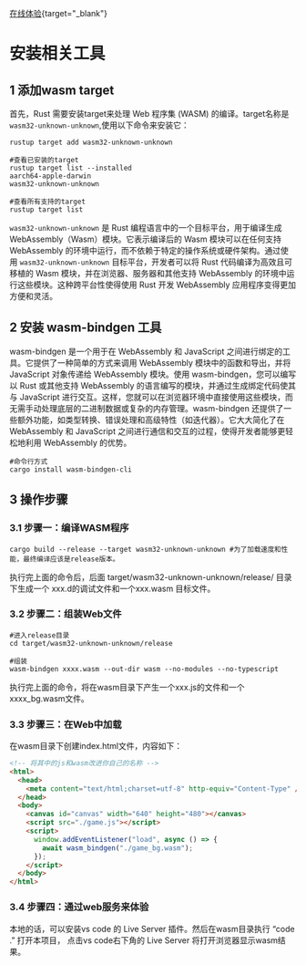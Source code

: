 [在线体验](https://liujiuwu.github.io/game_template/){target="_blank"}

# 安装相关工具

## 1 添加wasm target

首先，Rust 需要安装target来处理 Web 程序集 (WASM) 的编译。target名称是`wasm32-unknown-unknown`,使用以下命令来安装它：
```shell
rustup target add wasm32-unknown-unknown

#查看已安装的target
rustup target list --installed
aarch64-apple-darwin
wasm32-unknown-unknown

#查看所有支持的target
rustup target list

```

`wasm32-unknown-unknown` 是 Rust 编程语言中的一个目标平台，用于编译生成 WebAssembly（Wasm）模块。它表示编译后的 Wasm 模块可以在任何支持 WebAssembly 的环境中运行，而不依赖于特定的操作系统或硬件架构。通过使用 `wasm32-unknown-unknown` 目标平台，开发者可以将 Rust 代码编译为高效且可移植的 Wasm 模块，并在浏览器、服务器和其他支持 WebAssembly 的环境中运行这些模块。这种跨平台性使得使用 Rust 开发 WebAssembly 应用程序变得更加方便和灵活。

## 2 安装 wasm-bindgen 工具

wasm-bindgen 是一个用于在 WebAssembly 和 JavaScript 之间进行绑定的工具。它提供了一种简单的方式来调用 WebAssembly 模块中的函数和导出，并将 JavaScript 对象传递给 WebAssembly 模块。使用 wasm-bindgen，您可以编写以 Rust 或其他支持 WebAssembly 的语言编写的模块，并通过生成绑定代码使其与 JavaScript 进行交互。这样，您就可以在浏览器环境中直接使用这些模块，而无需手动处理底层的二进制数据或复杂的内存管理。wasm-bindgen 还提供了一些额外功能，如类型转换、错误处理和高级特性（如迭代器）。它大大简化了在 WebAssembly 和 JavaScript 之间进行通信和交互的过程，使得开发者能够更轻松地利用 WebAssembly 的优势。

```shell
#命令行方式
cargo install wasm-bindgen-cli

```

## 3 操作步骤

### 3.1 步骤一：编译WASM程序
```shell
cargo build --release --target wasm32-unknown-unknown #为了加载速度和性能，最终编译应该是release版本。
```
执行完上面的命令后，后面 target/wasm32-unknown-unknown/release/ 目录下生成一个 xxx.d的调试文件和一个xxx.wasm 目标文件。

### 3.2 步骤二：组装Web文件
```shell
#进入release目录
cd target/wasm32-unknown-unknown/release

#组装
wasm-bindgen xxxx.wasm --out-dir wasm --no-modules --no-typescript
```

执行完上面的命令，将在wasm目录下产生一个xxx.js的文件和一个xxxx_bg.wasm文件。

### 3.3 步骤三：在Web中加载
在wasm目录下创建index.html文件，内容如下：
```html
<!-- 将其中的js和wasm改进你自己的名称 -->
<html>
  <head>
    <meta content="text/html;charset=utf-8" http-equiv="Content-Type" />
  </head>
  <body>
    <canvas id="canvas" width="640" height="480"></canvas>
    <script src="./game.js"></script>
    <script>
      window.addEventListener("load", async () => {
        await wasm_bindgen("./game_bg.wasm");
      });
    </script>
  </body>
</html>
```

### 3.4 步骤四：通过web服务来体验
本地的话，可以安装vs code 的 Live Server 插件。然后在wasm目录执行 “code .” 打开本项目， 点击vs code右下角的 Live Server 将打开浏览器显示wasm结果。
